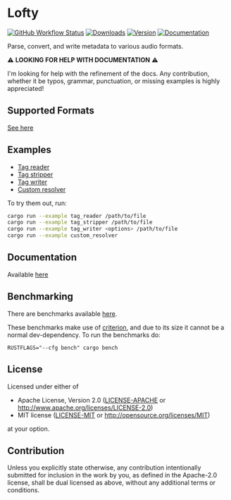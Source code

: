 # Lofty
[![GitHub Workflow Status](https://img.shields.io/github/workflow/status/Serial-ATA/lofty-rs/CI?style=for-the-badge&logo=github)](https://github.com/Serial-ATA/lofty-rs/actions/workflows/ci.yml)
[![Downloads](https://img.shields.io/crates/d/lofty?style=for-the-badge&logo=rust)](https://crates.io/crates/lofty)
[![Version](https://img.shields.io/crates/v/lofty?style=for-the-badge&logo=rust)](https://crates.io/crates/lofty)
[![Documentation](https://img.shields.io/badge/docs.rs-lofty-informational?style=for-the-badge&logo=read-the-docs)](https://docs.rs/lofty/)

Parse, convert, and write metadata to various audio formats.

⚠️ **LOOKING FOR HELP WITH DOCUMENTATION** ⚠️

I'm looking for help with the refinement of the docs. Any contribution, whether it be typos,
grammar, punctuation, or missing examples is highly appreciated!

## Supported Formats

[See here](./SUPPORTED_FORMATS.md)

## Examples

* [Tag reader](examples/tag_reader.rs)
* [Tag stripper](examples/tag_stripper.rs)
* [Tag writer](examples/tag_writer.rs)
* [Custom resolver](examples/custom_resolver)

To try them out, run:

```bash
cargo run --example tag_reader /path/to/file
cargo run --example tag_stripper /path/to/file
cargo run --example tag_writer <options> /path/to/file
cargo run --example custom_resolver
```

## Documentation

Available [here](https://docs.rs/lofty)

## Benchmarking

There are benchmarks available [here](./benches).

These benchmarks make use of [criterion](https://github.com/bheisler/criterion.rs), and
due to its size it cannot be a normal dev-dependency. To run the benchmarks do:

```shell
RUSTFLAGS="--cfg bench" cargo bench
```

## License

Licensed under either of

* Apache License, Version 2.0
  ([LICENSE-APACHE](LICENSE-APACHE) or http://www.apache.org/licenses/LICENSE-2.0)
* MIT license
  ([LICENSE-MIT](LICENSE-MIT) or http://opensource.org/licenses/MIT)

at your option.

## Contribution

Unless you explicitly state otherwise, any contribution intentionally submitted
for inclusion in the work by you, as defined in the Apache-2.0 license, shall be
dual licensed as above, without any additional terms or conditions.
